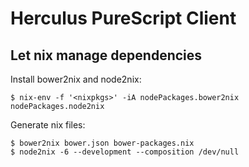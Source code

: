# Herculus PureScript Client

## Let nix manage dependencies

Install bower2nix and node2nix:

``` shell
$ nix-env -f '<nixpkgs>' -iA nodePackages.bower2nix nodePackages.node2nix
```

Generate nix files:

``` shell
$ bower2nix bower.json bower-packages.nix
$ node2nix -6 --development --composition /dev/null
```
